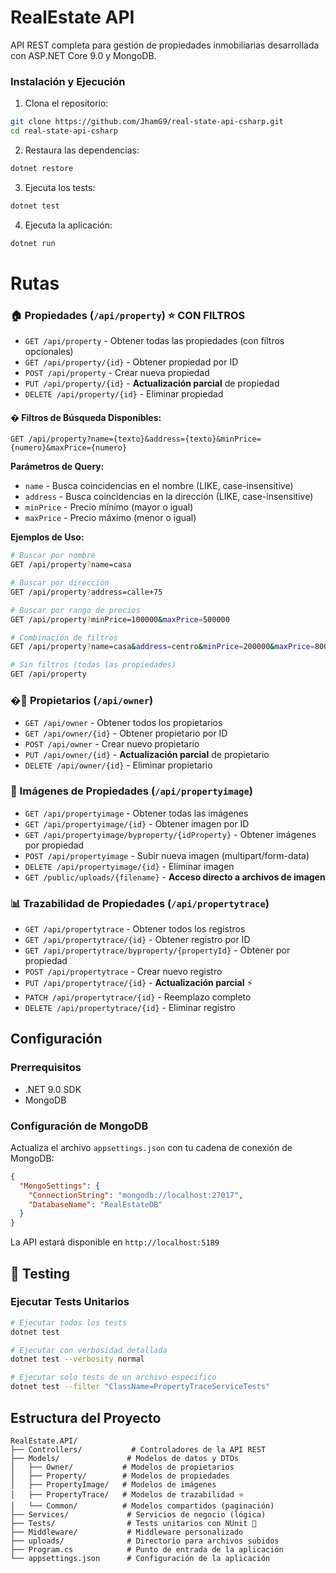 # RealEstate API
API REST completa para gestión de propiedades inmobiliarias desarrollada con ASP.NET Core 9.0 y MongoDB.

### Instalación y Ejecución
1. Clona el repositorio:
```bash
git clone https://github.com/JhamG9/real-state-api-csharp.git
cd real-state-api-csharp
```

2. Restaura las dependencias:
```bash
dotnet restore
```

3. Ejecuta los tests:
```bash
dotnet test
```

4. Ejecuta la aplicación:
```bash
dotnet run
```

# Rutas
### 🏠 Propiedades (`/api/property`) ⭐ **CON FILTROS**
- `GET /api/property` - Obtener todas las propiedades (con filtros opcionales)
- `GET /api/property/{id}` - Obtener propiedad por ID
- `POST /api/property` - Crear nueva propiedad
- `PUT /api/property/{id}` - **Actualización parcial** de propiedad
- `DELETE /api/property/{id}` - Eliminar propiedad

#### � **Filtros de Búsqueda Disponibles:**
```
GET /api/property?name={texto}&address={texto}&minPrice={numero}&maxPrice={numero}
```

**Parámetros de Query:**
- `name` - Busca coincidencias en el nombre (LIKE, case-insensitive)
- `address` - Busca coincidencias en la dirección (LIKE, case-insensitive)  
- `minPrice` - Precio mínimo (mayor o igual)
- `maxPrice` - Precio máximo (menor o igual)

**Ejemplos de Uso:**
```bash
# Buscar por nombre
GET /api/property?name=casa

# Buscar por dirección
GET /api/property?address=calle+75

# Buscar por rango de precios
GET /api/property?minPrice=100000&maxPrice=500000

# Combinación de filtros
GET /api/property?name=casa&address=centro&minPrice=200000&maxPrice=800000

# Sin filtros (todas las propiedades)
GET /api/property
```

### �👥 Propietarios (`/api/owner`)
- `GET /api/owner` - Obtener todos los propietarios
- `GET /api/owner/{id}` - Obtener propietario por ID
- `POST /api/owner` - Crear nuevo propietario
- `PUT /api/owner/{id}` - **Actualización parcial** de propietario
- `DELETE /api/owner/{id}` - Eliminar propietario

### 📸 Imágenes de Propiedades (`/api/propertyimage`)
- `GET /api/propertyimage` - Obtener todas las imágenes
- `GET /api/propertyimage/{id}` - Obtener imagen por ID
- `GET /api/propertyimage/byproperty/{idProperty}` - Obtener imágenes por propiedad
- `POST /api/propertyimage` - Subir nueva imagen (multipart/form-data)
- `DELETE /api/propertyimage/{id}` - Eliminar imagen
- `GET /public/uploads/{filename}` - **Acceso directo a archivos de imagen**

### 📊 Trazabilidad de Propiedades (`/api/propertytrace`)
- `GET /api/propertytrace` - Obtener todos los registros
- `GET /api/propertytrace/{id}` - Obtener registro por ID
- `GET /api/propertytrace/byproperty/{propertyId}` - Obtener por propiedad
- `POST /api/propertytrace` - Crear nuevo registro
- `PUT /api/propertytrace/{id}` - **Actualización parcial** ⚡
- `PATCH /api/propertytrace/{id}` - Reemplazo completo
- `DELETE /api/propertytrace/{id}` - Eliminar registro

## Configuración

### Prerrequisitos
- .NET 9.0 SDK
- MongoDB

### Configuración de MongoDB
Actualiza el archivo `appsettings.json` con tu cadena de conexión de MongoDB:
```json
{
  "MongoSettings": {
    "ConnectionString": "mongodb://localhost:27017",
    "DatabaseName": "RealEstateDB"
  }
}
```

La API estará disponible en `http://localhost:5189`

## 🧪 Testing

### Ejecutar Tests Unitarios
```bash
# Ejecutar todos los tests
dotnet test

# Ejecutar con verbosidad detallada
dotnet test --verbosity normal

# Ejecutar solo tests de un archivo específico
dotnet test --filter "ClassName=PropertyTraceServiceTests"
```

## Estructura del Proyecto

```
RealEstate.API/
├── Controllers/           # Controladores de la API REST
├── Models/               # Modelos de datos y DTOs
│   ├── Owner/           # Modelos de propietarios
│   ├── Property/        # Modelos de propiedades
│   ├── PropertyImage/   # Modelos de imágenes
│   ├── PropertyTrace/   # Modelos de trazabilidad ⭐
│   └── Common/          # Modelos compartidos (paginación)
├── Services/             # Servicios de negocio (lógica)
├── Tests/                # Tests unitarios con NUnit 🧪
├── Middleware/           # Middleware personalizado
├── uploads/              # Directorio para archivos subidos
├── Program.cs            # Punto de entrada de la aplicación
└── appsettings.json      # Configuración de la aplicación
```
